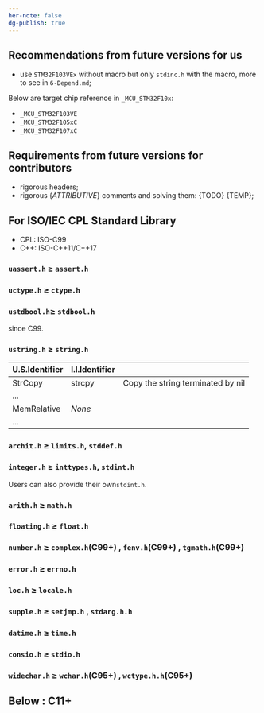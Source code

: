 ```yaml
---
her-note: false
dg-publish: true
---
```


## Recommendations from future versions for us

- use `STM32F103VEx` without macro but only `stdinc.h` with the macro, more to see in `6-Depend.md`;

Below are target chip reference in `_MCU_STM32F10x`:
- `_MCU_STM32F103VE`
- `_MCU_STM32F105xC`
- `_MCU_STM32F107xC`

## Requirements from future versions for contributors

- rigorous headers;
- rigorous {*ATTRIBUTIVE*} comments and solving them: {TODO} {TEMP};


## For ISO/IEC CPL Standard Library

- CPL: ISO-C99
- C++: ISO-C++11/C++17

### `uassert.h` ≥ `assert.h`



### `uctype.h` ≥ `ctype.h`



### `ustdbool.h`≥ `stdbool.h`

since C99.

### `ustring.h` ≥ `string.h`

| U.S.Identifier | I.I.Identifier |                                   |
| -------------- | -------------- | --------------------------------- |
| StrCopy        | strcpy         | Copy the string terminated by nil |
| ...            |                |                                   |
| MemRelative    | *None*         |                                   |
| ...            |                |                                   |

### `archit.h` ≥ `limits.h`, `stddef.h`

### `integer.h` ≥ `inttypes.h`, `stdint.h`

Users can also provide their own`stdint.h`.

### `arith.h` ≥ `math.h`

### `floating.h` ≥ `float.h`

### `number.h` ≥ `complex.h`(C99+) , `fenv.h`(C99+) , `tgmath.h`(C99+)

### `error.h` ≥ `errno.h`

### `loc.h` ≥ `locale.h`

### `supple.h` ≥ `setjmp.h`  , `stdarg.h.h`

### `datime.h` ≥ `time.h` 

### `consio.h` ≥ `stdio.h` 

### `widechar.h` ≥ `wchar.h`(C95+)  , `wctype.h.h`(C95+) 

## Below : C11+





